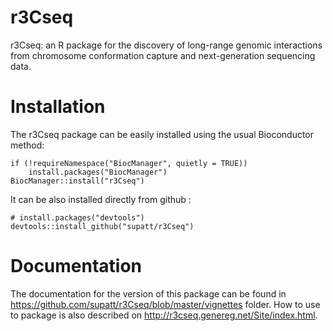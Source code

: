 # r3Cseq
r3Cseq: an R package for the discovery of long-range genomic interactions from chromosome conformation capture and next-generation sequencing data.

# Installation

The r3Cseq package can be easily installed using the usual Bioconductor method:

```{r, eval = F}
if (!requireNamespace("BiocManager", quietly = TRUE))
    install.packages("BiocManager")
BiocManager::install("r3Cseq")
```
It can be also installed directly from github :
```{r, eval = F}
# install.packages("devtools")
devtools::install_github("supatt/r3Cseq")
```
# Documentation

The documentation for the version of this package can be found in https://github.com/supatt/r3Cseq/blob/master/vignettes folder. How to use to package is also described on http://r3cseq.genereg.net/Site/index.html.
